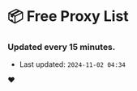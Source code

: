 # :package: Free Proxy List
### Updated every 15 minutes.

- Last updated: `2024-11-02 04:34`

:heart:
